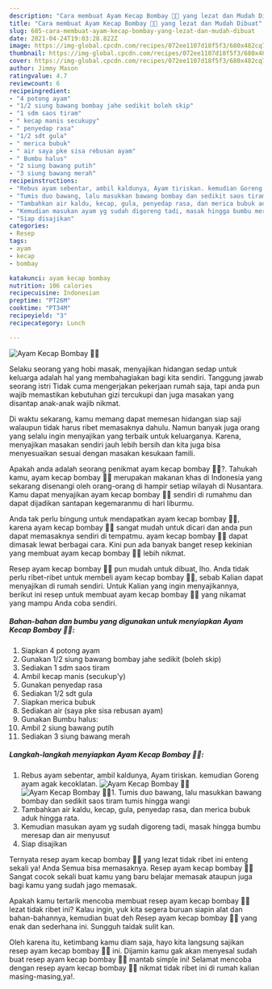 ```yaml
---
description: "Cara membuat Ayam Kecap Bombay 🐔🧅 yang lezat dan Mudah Dibuat"
title: "Cara membuat Ayam Kecap Bombay 🐔🧅 yang lezat dan Mudah Dibuat"
slug: 685-cara-membuat-ayam-kecap-bombay-yang-lezat-dan-mudah-dibuat
date: 2021-04-24T19:03:28.822Z
image: https://img-global.cpcdn.com/recipes/072ee1107d18f5f3/680x482cq70/ayam-kecap-bombay-🐔🧅-foto-resep-utama.jpg
thumbnail: https://img-global.cpcdn.com/recipes/072ee1107d18f5f3/680x482cq70/ayam-kecap-bombay-🐔🧅-foto-resep-utama.jpg
cover: https://img-global.cpcdn.com/recipes/072ee1107d18f5f3/680x482cq70/ayam-kecap-bombay-🐔🧅-foto-resep-utama.jpg
author: Jimmy Mason
ratingvalue: 4.7
reviewcount: 6
recipeingredient:
- "4 potong ayam"
- "1/2 siung bawang bombay jahe sedikit boleh skip"
- "1 sdm saos tiram"
- " kecap manis secukupy"
- " penyedap rasa"
- "1/2 sdt gula"
- " merica bubuk"
- " air saya pke sisa rebusan ayam"
- " Bumbu halus"
- "2 siung bawang putih"
- "3 siung bawang merah"
recipeinstructions:
- "Rebus ayam sebentar, ambil kaldunya, Ayam tiriskan. kemudian Goreng ayam agak kecoklatan."
- "Tumis duo bawang, lalu masukkan bawang bombay dan sedikit saos tiram tumis hingga wangi"
- "Tambahkan air kaldu, kecap, gula, penyedap rasa, dan merica bubuk aduk hingga rata."
- "Kemudian masukan ayam yg sudah digoreng tadi, masak hingga bumbu meresap dan air menyusut"
- "Siap disajikan"
categories:
- Resep
tags:
- ayam
- kecap
- bombay

katakunci: ayam kecap bombay 
nutrition: 106 calories
recipecuisine: Indonesian
preptime: "PT26M"
cooktime: "PT34M"
recipeyield: "3"
recipecategory: Lunch

---
```



![Ayam Kecap Bombay 🐔🧅](https://img-global.cpcdn.com/recipes/072ee1107d18f5f3/680x482cq70/ayam-kecap-bombay-🐔🧅-foto-resep-utama.jpg)

Selaku seorang yang hobi masak, menyajikan hidangan sedap untuk keluarga adalah hal yang membahagiakan bagi kita sendiri. Tanggung jawab seorang istri Tidak cuma mengerjakan pekerjaan rumah saja, tapi anda pun wajib memastikan kebutuhan gizi tercukupi dan juga masakan yang disantap anak-anak wajib nikmat.

Di waktu  sekarang, kamu memang dapat memesan hidangan siap saji walaupun tidak harus ribet memasaknya dahulu. Namun banyak juga orang yang selalu ingin menyajikan yang terbaik untuk keluarganya. Karena, menyajikan masakan sendiri jauh lebih bersih dan kita juga bisa menyesuaikan sesuai dengan masakan kesukaan famili. 



Apakah anda adalah seorang penikmat ayam kecap bombay 🐔🧅?. Tahukah kamu, ayam kecap bombay 🐔🧅 merupakan makanan khas di Indonesia yang sekarang disenangi oleh orang-orang di hampir setiap wilayah di Nusantara. Kamu dapat menyajikan ayam kecap bombay 🐔🧅 sendiri di rumahmu dan dapat dijadikan santapan kegemaranmu di hari liburmu.

Anda tak perlu bingung untuk mendapatkan ayam kecap bombay 🐔🧅, karena ayam kecap bombay 🐔🧅 sangat mudah untuk dicari dan anda pun dapat memasaknya sendiri di tempatmu. ayam kecap bombay 🐔🧅 dapat dimasak lewat berbagai cara. Kini pun ada banyak banget resep kekinian yang membuat ayam kecap bombay 🐔🧅 lebih nikmat.

Resep ayam kecap bombay 🐔🧅 pun mudah untuk dibuat, lho. Anda tidak perlu ribet-ribet untuk membeli ayam kecap bombay 🐔🧅, sebab Kalian dapat menyajikan di rumah sendiri. Untuk Kalian yang ingin menyajikannya, berikut ini resep untuk membuat ayam kecap bombay 🐔🧅 yang nikamat yang mampu Anda coba sendiri.

<!--inarticleads1-->

##### Bahan-bahan dan bumbu yang digunakan untuk menyiapkan Ayam Kecap Bombay 🐔🧅:

1. Siapkan 4 potong ayam
1. Gunakan 1/2 siung bawang bombay jahe sedikit (boleh skip)
1. Sediakan 1 sdm saos tiram
1. Ambil  kecap manis (secukup&#39;y)
1. Gunakan  penyedap rasa
1. Sediakan 1/2 sdt gula
1. Siapkan  merica bubuk
1. Sediakan  air (saya pke sisa rebusan ayam)
1. Gunakan  Bumbu halus:
1. Ambil 2 siung bawang putih
1. Sediakan 3 siung bawang merah




<!--inarticleads2-->

##### Langkah-langkah menyiapkan Ayam Kecap Bombay 🐔🧅:

1. Rebus ayam sebentar, ambil kaldunya, Ayam tiriskan. kemudian Goreng ayam agak kecoklatan.
<img src="https://img-global.cpcdn.com/steps/0d77c7bc3dca298e/160x128cq70/ayam-kecap-bombay-🐔🧅-langkah-memasak-1-foto.jpg" alt="Ayam Kecap Bombay 🐔🧅"><img src="https://img-global.cpcdn.com/steps/ac0ce64fa9b74bee/160x128cq70/ayam-kecap-bombay-🐔🧅-langkah-memasak-1-foto.jpg" alt="Ayam Kecap Bombay 🐔🧅">1. Tumis duo bawang, lalu masukkan bawang bombay dan sedikit saos tiram tumis hingga wangi
1. Tambahkan air kaldu, kecap, gula, penyedap rasa, dan merica bubuk aduk hingga rata.
1. Kemudian masukan ayam yg sudah digoreng tadi, masak hingga bumbu meresap dan air menyusut
1. Siap disajikan




Ternyata resep ayam kecap bombay 🐔🧅 yang lezat tidak ribet ini enteng sekali ya! Anda Semua bisa memasaknya. Resep ayam kecap bombay 🐔🧅 Sangat cocok sekali buat kamu yang baru belajar memasak ataupun juga bagi kamu yang sudah jago memasak.

Apakah kamu tertarik mencoba membuat resep ayam kecap bombay 🐔🧅 lezat tidak ribet ini? Kalau ingin, yuk kita segera buruan siapin alat dan bahan-bahannya, kemudian buat deh Resep ayam kecap bombay 🐔🧅 yang enak dan sederhana ini. Sungguh taidak sulit kan. 

Oleh karena itu, ketimbang kamu diam saja, hayo kita langsung sajikan resep ayam kecap bombay 🐔🧅 ini. Dijamin kamu gak akan menyesal sudah buat resep ayam kecap bombay 🐔🧅 mantab simple ini! Selamat mencoba dengan resep ayam kecap bombay 🐔🧅 nikmat tidak ribet ini di rumah kalian masing-masing,ya!.

